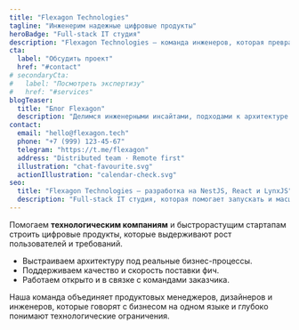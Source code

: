 ```yaml
---
title: "Flexagon Technologies"
tagline: "Инженерим надежные цифровые продукты"
heroBadge: "Full-stack IT студия"
description: "Flexagon Technologies — команда инженеров, которая превращает идеи в устойчивые серверные платформы, удобные фронтенд-приложения и нативные мобильные сервисы."
cta:
  label: "Обсудить проект"
  href: "#contact"
# secondaryCta:
#   label: "Посмотреть экспертизу"
#   href: "#services"
blogTeaser:
  title: "Блог Flexagon"
  description: "Делимся инженерными инсайтами, подходами к архитектуре и практиками выстраивания продуктовой разработки."
contact:
  email: "hello@flexagon.tech"
  phone: "+7 (999) 123-45-67"
  telegram: "https://t.me/flexagon"
  address: "Distributed team · Remote first"
  illustration: "chat-favourite.svg"
  actionIllustration: "calendar-check.svg"
seo:
  title: "Flexagon Technologies — разработка на NestJS, React и LynxJS"
  description: "Full-stack IT студия, которая помогает запускать и масштабировать цифровые продукты на backend NestJS, фронтенде React и мобильном LynxJS."
---
```

Помогаем **технологическим компаниям** и быстрорастущим стартапам строить цифровые продукты, которые выдерживают рост пользователей и требований.

* Выстраиваем архитектуру под реальные бизнес-процессы.
* Поддерживаем качество и скорость поставки фич.
* Работаем открыто и в связке с командами заказчика.

Наша команда объединяет продуктовых менеджеров, дизайнеров и инженеров, которые говорят с бизнесом на одном языке и глубоко понимают технологические ограничения.
